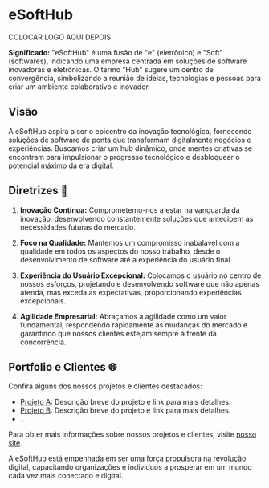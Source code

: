 # eSoftHub

COLOCAR LOGO AQUI DEPOIS

**Significado:**
"eSoftHub" é uma fusão de "e" (eletrônico) e "Soft" (softwares), indicando uma empresa centrada em soluções de software inovadoras e eletrônicas. O termo "Hub" sugere um centro de convergência, simbolizando a reunião de ideias, tecnologias e pessoas para criar um ambiente colaborativo e inovador.

## Visão
A eSoftHub aspira a ser o epicentro da inovação tecnológica, fornecendo soluções de software de ponta que transformam digitalmente negócios e experiências. Buscamos criar um hub dinâmico, onde mentes criativas se encontram para impulsionar o progresso tecnológico e desbloquear o potencial máximo da era digital.

## Diretrizes 🚀

1. **Inovação Contínua:** Comprometemo-nos a estar na vanguarda da inovação, desenvolvendo constantemente soluções que antecipem as necessidades futuras do mercado.

2. **Foco na Qualidade:** Mantemos um compromisso inabalável com a qualidade em todos os aspectos do nosso trabalho, desde o desenvolvimento de software até a experiência do usuário final.

3. **Experiência do Usuário Excepcional:** Colocamos o usuário no centro de nossos esforços, projetando e desenvolvendo software que não apenas atenda, mas exceda as expectativas, proporcionando experiências excepcionais.

4. **Agilidade Empresarial:** Abraçamos a agilidade como um valor fundamental, respondendo rapidamente às mudanças do mercado e garantindo que nossos clientes estejam sempre à frente da concorrência.

## Portfolio e Clientes 🌐

Confira alguns dos nossos projetos e clientes destacados:

- [Projeto A](link-para-projeto-a): Descrição breve do projeto e link para mais detalhes.
- [Projeto B](link-para-projeto-b): Descrição breve do projeto e link para mais detalhes.
- ...

Para obter mais informações sobre nossos projetos e clientes, visite [nosso site](link-para-portfolio).

A eSoftHub está empenhada em ser uma força propulsora na revolução digital, capacitando organizações e indivíduos a prosperar em um mundo cada vez mais conectado e digital.
